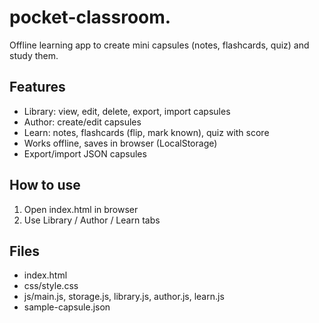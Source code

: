# pocket-classroom.
Offline learning app to create mini capsules (notes, flashcards, quiz) and study them.
## Features
- Library: view, edit, delete, export, import capsules
- Author: create/edit capsules
- Learn: notes, flashcards (flip, mark known), quiz with score
- Works offline, saves in browser (LocalStorage)
- Export/import JSON capsules
## How to use
1. Open index.html in browser
2. Use Library / Author / Learn tabs
## Files
- index.html
- css/style.css
- js/main.js, storage.js, library.js, author.js, learn.js
- sample-capsule.json
